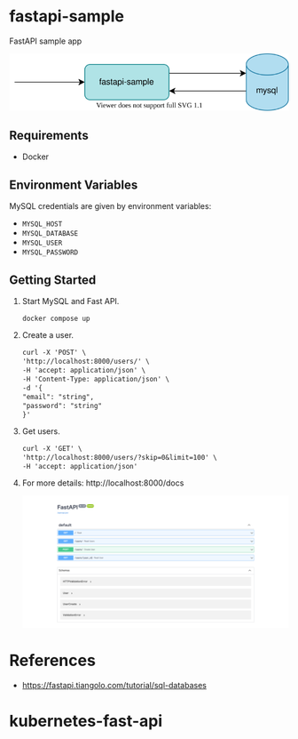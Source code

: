 # fastapi-sample

FastAPI sample app

![](docs/diagram.drawio.svg)

## Requirements

- Docker

## Environment Variables

MySQL credentials are given by environment variables:

- `MYSQL_HOST`
- `MYSQL_DATABASE`
- `MYSQL_USER`
- `MYSQL_PASSWORD`
## Getting Started

1. Start MySQL and Fast API.
    ```
    docker compose up
    ```

1. Create a user.

    ```
    curl -X 'POST' \
    'http://localhost:8000/users/' \
    -H 'accept: application/json' \
    -H 'Content-Type: application/json' \
    -d '{
    "email": "string",
    "password": "string"
    }'
    ```

1. Get users.

    ```
    curl -X 'GET' \
    'http://localhost:8000/users/?skip=0&limit=100' \
    -H 'accept: application/json'
    ```

1. For more details: http://localhost:8000/docs

    ![](docs/fast-api.png)

# References
- https://fastapi.tiangolo.com/tutorial/sql-databases
# kubernetes-fast-api

